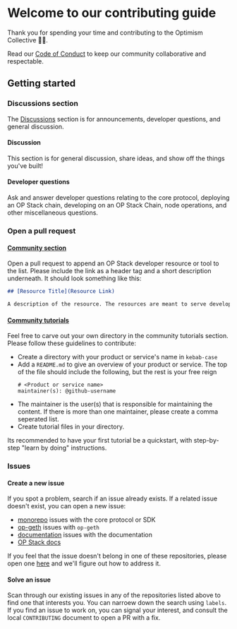 # Welcome to our contributing guide

Thank you for spending your time and contributing to the Optimism Collective :red_circle::sparkles:.

Read our [Code of Conduct](./CODE_OF_CONDUCT.md) to keep our community collaborative and respectable.

## Getting started

### Discussions section

The [Discussions](https://github.com/ethereum-optimism/developers/discussions) section is for announcements, developer questions, and general discussion.

#### Discussion

This section is for general discussion, share ideas, and show off the things you've built!

#### Developer questions

Ask and answer developer questions relating to the core protocol, deploying an OP Stack chain, developing on an OP Stack Chain, node operations, and other miscellaneous questions.

### Open a pull request

#### [Community section](../community) 

Open a pull request to append an OP Stack developer resource or tool to the list. Please include the link as a header tag and a short description underneath. It should look something like this:

```md
## [Resource Title](Resource Link)

A description of the resource. The resources are meant to serve developers. Please keep the description to the point.
```

#### [Community tutorials](../community/tutorials)

Feel free to carve out your own directory in the community tutorials section. Please follow these guidelines to contribute:

- Create a directory with your product or service's name in `kebab-case`
- Add a `README.md` to give an overview of your product or service. The top of the file should include the following, but the rest is your free reign
  ```
  # <Product or service name>
  maintainer(s): @github-username
  ```
- The maintainer is the user(s) that is responsible for maintaining the content. If there is more than one maintainer, please create a comma seperated list.
- Create tutorial files in your directory.

Its recommended to have your first tutorial be a quickstart, with step-by-step "learn by doing" instructions.

### Issues

#### Create a new issue

If you spot a problem, search if an issue already exists. If a related issue doesn't exist, you can open a new issue:

- [monorepo](https://github.com/ethereum-optimism/optimism) issues with the core protocol or SDK
- [op-geth](https://github.com/ethereum-optimism/op-geth) issues with `op-geth` 
- [documentation](https://github.com/ethereum-optimism/community-hub) issues with the documentation
- [OP Stack docs](https://github.com/ethereum-optimism/stack-docs)

If you feel that the issue doesn't belong in one of these repositories, please open one [here](https://github.com/ethereum-optimism/developers/issues) and we'll figure out how to address it.

#### Solve an issue

Scan through our existing issues in any of the repositories listed above to find one that interests you. You can narroew down the search using `labels`. If you find an issue to work on, you can signal your interest, and consult the local `CONTRIBUTING` document to open a PR with a fix.

